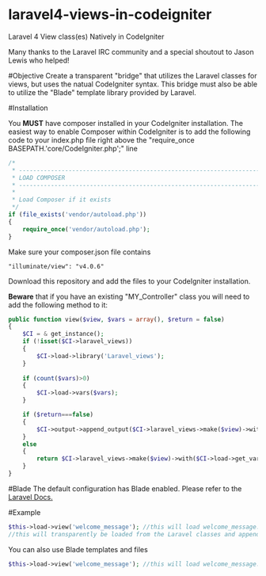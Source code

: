 laravel4-views-in-codeigniter
=============================

Laravel 4 View class(es) Natively in CodeIgniter

Many thanks to the Laravel IRC community and a special shoutout to Jason Lewis who helped!

#Objective
Create a transparent "bridge" that utilizes the Laravel classes for views, but uses the natual CodeIgniter syntax. 
This bridge must also be able to utilize the "Blade" template library provided by Laravel.

#Installation

You **MUST** have composer installed in your CodeIgniter installation. The easiest way to enable Composer within CodeIgniter is to add the following code to your index.php file right above the "require_once BASEPATH.'core/CodeIgniter.php';" line

```php
/*
 * --------------------------------------------------------------------
 * LOAD COMPOSER
 * --------------------------------------------------------------------
 *
 * Load Composer if it exists
 */
if (file_exists('vendor/autoload.php'))
{
	require_once('vendor/autoload.php');
}
```


Make sure your composer.json file contains
```code
"illuminate/view": "v4.0.6"
```

Download this repository and add the files to your CodeIgniter installation.

**Beware** that if you have an existing "MY_Controller" class you will need to add the following method to it:

```php
public function view($view, $vars = array(), $return = false)
{
	$CI = & get_instance();
	if (!isset($CI->laravel_views))
	{
		$CI->load->library('Laravel_views');
	}
	
	if (count($vars)>0)
	{
		$CI->load->vars($vars);
	}

	if ($return===false)
	{
		$CI->output->append_output($CI->laravel_views->make($view)->with($CI->load->get_vars()));
	}
	else
	{
		return $CI->laravel_views->make($view)->with($CI->load->get_vars());
	}
}
```

#Blade
The default configuration has Blade enabled. Please refer to  the [Laravel Docs.](http://laravel.com/docs/templates)

#Example
```php
$this->load->view('welcome_message'); //this will load welcome_message.php
//this will transparently be loaded from the Laravel classes and appended to the output class in CodeIgniter
```

You can also use Blade templates and files
```php
$this->load->view('welcome_message'); //this will load welcome_message.blade.php
```